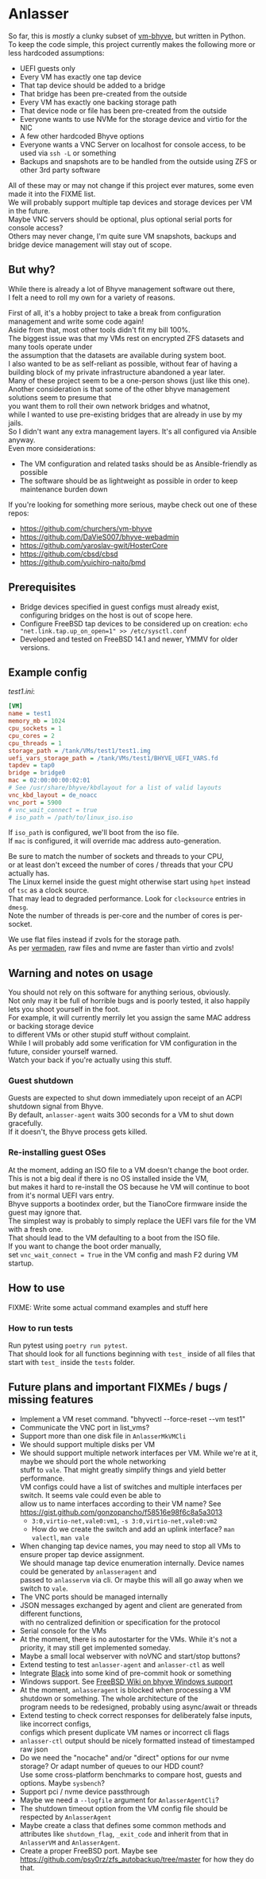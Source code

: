 Anlasser
===

So far, this is _mostly_ a clunky subset of [vm-bhyve](https://github.com/churchers/vm-bhyve), but written in Python.  
To keep the code simple, this project currently makes the following more or less hardcoded assumptions:
- UEFI guests only
- Every VM has exactly one tap device
- That tap device should be added to a bridge
- That bridge has been pre-created from the outside
- Every VM has exactly one backing storage path
- That device node or file has been pre-created from the outside
- Everyone wants to use NVMe for the storage device and virtio for the NIC
- A few other hardcoded Bhyve options
- Everyone wants a VNC Server on localhost for console access, to be used via `ssh -L` or something
- Backups and snapshots are to be handled from the outside using ZFS or other 3rd party software

All of these may or may not change if this project ever matures, some even made it into the FIXME list.  
We will probably support multiple tap devices and storage devices per VM in the future.  
Maybe VNC servers should be optional, plus optional serial ports for console access?  
Others may never change, I'm quite sure VM snapshots, backups and bridge device management will stay out of scope.  

## But why?
While there is already a lot of Bhyve management software out there,  
I felt a need to roll my own for a variety of reasons.  
  
First of all, it's a hobby project to take a break from configuration management and write some code again!  
Aside from that, most other tools didn't fit my bill 100%.  
The biggest issue was that my VMs rest on encrypted ZFS datasets and many tools operate under  
the assumption that the datasets are available during system boot.  
I also wanted to be as self-reliant as possible, without fear of having a building block of my private infrastructure
abandoned a year later.  
Many of these project seem to be a one-person shows (just like this one).  
Another consideration is that some of the other bhyve management solutions seem to presume that  
you want them to roll their own network bridges and whatnot,  
while I wanted to use pre-existing bridges that are already in use by my jails.  
So I didn't want any extra management layers. It's all configured via Ansible anyway.  
Even more considerations:
- The VM configuration and related tasks should be as Ansible-friendly as possible
- The software should be as lightweight as possible in order to keep maintenance burden down 

If you're looking for something more serious, maybe check out one of these repos:
- https://github.com/churchers/vm-bhyve
- https://github.com/DaVieS007/bhyve-webadmin
- https://github.com/yaroslav-gwit/HosterCore
- https://github.com/cbsd/cbsd
- https://github.com/yuichiro-naito/bmd

## Prerequisites
- Bridge devices specified in guest configs must already exist, configuring bridges on the host is out of scope here.
- Configure FreeBSD tap devices to be considered up on creation: `echo "net.link.tap.up_on_open=1" >> /etc/sysctl.conf`
- Developed and tested on FreeBSD 14.1 and newer, YMMV for older versions.

## Example config
_test1.ini_:
```ini
[VM]
name = test1
memory_mb = 1024
cpu_sockets = 1
cpu_cores = 2
cpu_threads = 1
storage_path = /tank/VMs/test1/test1.img
uefi_vars_storage_path = /tank/VMs/test1/BHYVE_UEFI_VARS.fd
tapdev = tap0
bridge = bridge0
mac = 02:00:00:00:02:01
# See /usr/share/bhyve/kbdlayout for a list of valid layouts
vnc_kbd_layout = de_noacc
vnc_port = 5900
# vnc_wait_connect = true
# iso_path = /path/to/linux_iso.iso
```

If `iso_path` is configured, we'll boot from the iso file.  
If `mac` is configured, it will override mac address auto-generation.

Be sure to match the number of sockets and threads to your CPU,  
or at least don't exceed the number of cores / threads that your CPU actually has.  
The Linux kernel inside the guest might otherwise start using `hpet` instead of `tsc` as a clock source.  
That may lead to degraded performance. Look for `clocksource` entries in `dmesg`.  
Note the number of threads is per-core and the number of cores is per-socket.  
  
We use flat files instead if zvols for the storage path.  
As per [vermaden](https://vermaden.wordpress.com/2023/08/18/freebsd-bhyve-virtualization/), raw files and nvme are faster than virtio and zvols!  

## Warning and notes on usage
You should not rely on this software for anything serious, obviously.  
Not only may it be full of horrible bugs and is poorly tested, it also happily lets you shoot yourself in the foot.  
For example, it will currently merrily let you assign the same MAC address or backing storage device  
to different VMs or other stupid stuff without complaint.  
While I will probably add some verification for VM configuration in the future, consider yourself warned.  
Watch your back if you're actually using this stuff.  

### Guest shutdown
Guests are expected to shut down immediately upon receipt of an ACPI shutdown signal from Bhyve.  
By default, `anlasser-agent` waits 300 seconds for a VM to shut down gracefully.  
If it doesn't, the Bhyve process gets killed.

### Re-installing guest OSes
At the moment, adding an ISO file to a VM doesn't change the boot order.  
This is not a big deal if there is no OS installed inside the VM,  
but makes it hard to re-install the OS because he VM will continue to boot from it's normal UEFI vars entry.  
Bhyve supports a bootindex order, but the TianoCore firmware inside the guest may ignore that.  
The simplest way is probably to simply replace the UEFI vars file for the VM with a fresh one.  
That should lead to the VM defaulting to a boot from the ISO file.  
If you want to change the boot order manually,  
set `vnc_wait_connect = True` in the VM config and mash F2 during VM startup.

## How to use
FIXME: Write some actual command examples and stuff here

### How to run tests
Run pytest using `poetry run pytest`.  
That should look for all functions beginning with `test_` inside of all files that  
start with `test_` inside the `tests` folder.

## Future plans and important FIXMEs / bugs / missing features
- Implement a VM reset command. "bhyvectl --force-reset --vm test1"
- Communicate the VNC port in list_vms?
- Support more than one disk file in `AnlasserMkVMCli`
- We should support multiple disks per VM
- We should support multiple network interfaces per VM. While we're at it, maybe we should port the whole networking  
  stuff to `vale`. That might greatly simplify things and yield better performance.  
  VM configs could have a list of switches and multiple interfaces per switch. It seems vale could even be able to  
  allow us to name interfaces according to their VM name? See https://gist.github.com/gonzopancho/f58516e98f6c8a5a3013
  - `3:0,virtio-net,vale0:vm1`, `-s 3:0,virtio-net,vale0:vm2`
  - How do we create the switch and add an uplink interface? `man valectl`, `man vale`
- When changing tap device names, you may need to stop all VMs to ensure proper tap device assignment.  
  We should manage tap device enumeration internally. Device names could be generated by `anlasseragent` and  
  passed to `anlasservm` via cli. Or maybe this will all go away when we switch to `vale`.
- The VNC ports should be managed internally
- JSON messages exchanged by agent and client are generated from different functions,  
  with no centralized definition or specification for the protocol
- Serial console for the VMs
- At the moment, there is no autostarter for the VMs. While it's not a priority, it may still get implemented someday.
- Maybe a small local webserver with noVNC and start/stop buttons?
- Extend testing to test `anlasser-agent` and `anlasser-ctl` as well
- Integrate [Black](https://black.readthedocs.io/en/stable/index.html) into some kind of pre-commit hook or something
- Windows support. See [FreeBSD Wiki on bhyve Windows support](https://wiki.freebsd.org/bhyve/Windows)
- At the moment, `anlasseragent` is blocked when processing a VM shutdown or something. The whole architecture of the  
  program needs to be redesigned, probably using async/await or threads
- Extend testing to check correct responses for deliberately false inputs, like incorrect configs,  
  configs which present duplicate VM names or incorrect cli flags
- `anlasser-ctl` output should be nicely formatted instead of timestamped raw json
- Do we need the "nocache" and/or "direct" options for our nvme storage? Or adapt number of queues to our HDD count?  
  Use some cross-platform benchmarks to compare host, guests and options. Maybe `sysbench`?
- Support pci / nvme device passthrough
- Maybe we need a `--logfile` argument for `AnlasserAgentCli`?
- The shutdown timeout option from the VM config file should be respected by `AnlasserAgent`
- Maybe create a class that defines some common methods and attributes like `shutdown_flag`, `_exit_code` and inherit
  from that in `AnlasserVM` and `AnlasserAgent`.
- Create a proper FreeBSD port. Maybe see https://github.com/psy0rz/zfs_autobackup/tree/master for how they do that.
